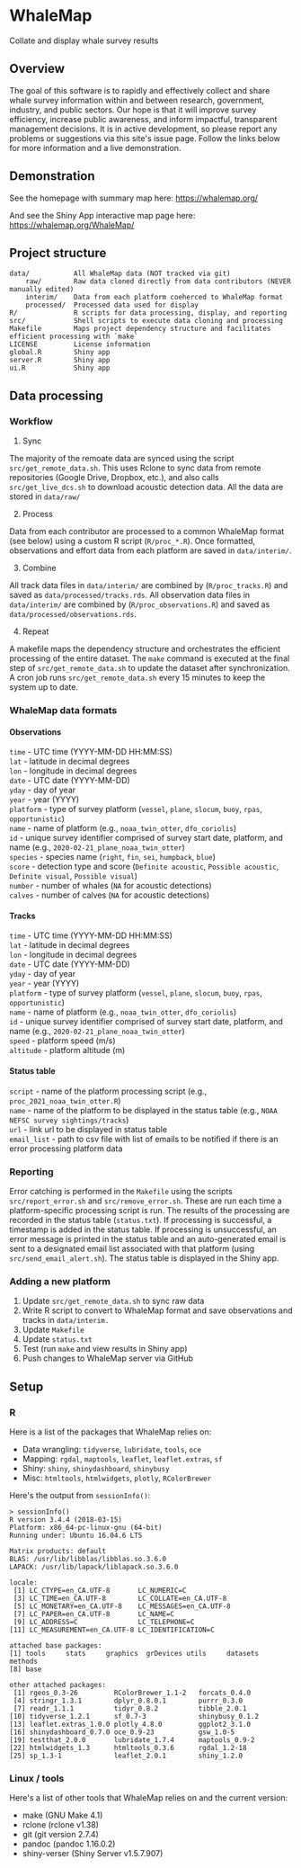# WhaleMap
Collate and display whale survey results

## Overview
The goal of this software is to rapidly and effectively collect and share whale survey information within and between research, government, industry, and public sectors. Our hope is that it will improve survey efficiency, increase public awareness, and inform impactful, transparent management decisions. It is in active development, so please report any problems or suggestions via this site's issue page. Follow the links below for more information and a live demonstration.

## Demonstration

See the homepage with summary map here:
https://whalemap.org/  

And see the Shiny App interactive map page here:
https://whalemap.org/WhaleMap/

## Project structure

```
data/           All WhaleMap data (NOT tracked via git)
    raw/        Raw data cloned directly from data contributors (NEVER manually edited)
    interim/    Data from each platform coeherced to WhaleMap format
    processed/  Processed data used for display
R/              R scripts for data processing, display, and reporting
src/            Shell scripts to execute data cloning and processing
Makefile        Maps project dependency structure and facilitates efficient processing with `make`
LICENSE         License information
global.R        Shiny app
server.R        Shiny app
ui.R            Shiny app
```

## Data processing

### Workflow

1. Sync

The majority of the remoate data are synced using the script `src/get_remote_data.sh`. This uses Rclone to sync data from remote repositories (Google Drive, Dropbox, etc.), and also calls `src/get_live_dcs.sh` to download acoustic detection data. All the data are stored in `data/raw/`

2. Process 

Data from each contributor are processed to a common WhaleMap format (see below) using a custom R script (`R/proc_*.R`). Once formatted, observations and effort data from each platform are saved in `data/interim/`.

3. Combine 

All track data files in `data/interim/` are combined by (`R/proc_tracks.R`) and saved as `data/processed/tracks.rds`. All observation data files in `data/interim/` are combined by (`R/proc_observations.R`) and saved as `data/processed/observations.rds`.

4. Repeat

A makefile maps the dependency structure and orchestrates the efficient processing of the entire dataset. The `make` command is executed at the final step of `src/get_remote_data.sh` to update the dataset after synchronization. A cron job runs `src/get_remote_data.sh` every 15 minutes to keep the system up to date.

### WhaleMap data formats

#### Observations

`time` - UTC time (YYYY-MM-DD HH:MM:SS)  
`lat` - latitude in decimal degrees  
`lon` - longitude in decimal degrees  
`date` - UTC date (YYYY-MM-DD)  
`yday` - day of year  
`year` - year (YYYY)  
`platform` - type of survey platform (`vessel`, `plane`, `slocum`, `buoy`, `rpas`, `opportunistic`)  
`name` - name of platform (e.g., `noaa_twin_otter`, `dfo_coriolis`)  
`id` - unique survey identifier comprised of survey start date, platform, and name (e.g., `2020-02-21_plane_noaa_twin_otter`)  
`species` - species name (`right`, `fin`, `sei`, `humpback`, `blue`)  
`score` - detection type and score (`Definite acoustic`, `Possible acoustic`, `Definite visual`, `Possible visual`)  
`number` - number of whales (`NA` for acoustic detections)  
`calves` - number of calves (`NA` for acoustic detections)  

#### Tracks

`time` - UTC time (YYYY-MM-DD HH:MM:SS)  
`lat` - latitude in decimal degrees  
`lon` - longitude in decimal degrees  
`date` - UTC date (YYYY-MM-DD)  
`yday` - day of year  
`year` - year (YYYY)  
`platform` - type of survey platform (`vessel`, `plane`, `slocum`, `buoy`, `rpas`, `opportunistic`)  
`name` - name of platform (e.g., `noaa_twin_otter`, `dfo_coriolis`)  
`id` - unique survey identifier comprised of survey start date, platform, and name (e.g., `2020-02-21_plane_noaa_twin_otter`)  
`speed` - platform speed (m/s)  
`altitude` - platform altitude (m)  

#### Status table

`script` - name of the platform processing script (e.g., `proc_2021_noaa_twin_otter.R`)  
`name` - name of the platform to be displayed in the status table (e.g., `NOAA NEFSC survey sightings/tracks`)  
`url` - link url to be displayed in status table  
`email_list` - path to csv file with list of emails to be notified if there is an error processing platform data  
 
### Reporting

Error catching is performed in the `Makefile` using the scripts `src/report_error.sh` and `src/remove_error.sh`. These are run each time a platform-specific processing script is run. The results of the processing are recorded in the status table (`status.txt`). If processing is successful, a timestamp is added in the status table. If processing is unsuccessful, an error message is printed in the status table and an auto-generated email is sent to a designated email list associated with that platform (using `src/send_email_alert.sh`). The status table is displayed in the Shiny app.

### Adding a new platform

1. Update `src/get_remote_data.sh` to sync raw data  
2. Write R script to convert to WhaleMap format and save observations and tracks in `data/interim.`  
3. Update `Makefile`  
4. Update `status.txt`  
5. Test (run `make` and view results in Shiny app)  
6. Push changes to WhaleMap server via GitHub  

## Setup

### R

Here is a list of the packages that WhaleMap relies on:
- Data wrangling: `tidyverse`, `lubridate`, `tools`, `oce`   
- Mapping: `rgdal`, `maptools`, `leaflet`, `leaflet.extras`, `sf`   
- Shiny: `shiny`, `shinydashboard`, `shinybusy`   
- Misc: `htmltools`, `htmlwidgets`, `plotly`, `RColorBrewer`

Here's the output from `sessionInfo()`:
```
> sessionInfo()
R version 3.4.4 (2018-03-15)
Platform: x86_64-pc-linux-gnu (64-bit)
Running under: Ubuntu 16.04.6 LTS

Matrix products: default
BLAS: /usr/lib/libblas/libblas.so.3.6.0
LAPACK: /usr/lib/lapack/liblapack.so.3.6.0

locale:
 [1] LC_CTYPE=en_CA.UTF-8       LC_NUMERIC=C              
 [3] LC_TIME=en_CA.UTF-8        LC_COLLATE=en_CA.UTF-8    
 [5] LC_MONETARY=en_CA.UTF-8    LC_MESSAGES=en_CA.UTF-8   
 [7] LC_PAPER=en_CA.UTF-8       LC_NAME=C                 
 [9] LC_ADDRESS=C               LC_TELEPHONE=C            
[11] LC_MEASUREMENT=en_CA.UTF-8 LC_IDENTIFICATION=C       

attached base packages:
[1] tools     stats     graphics  grDevices utils     datasets  methods  
[8] base     

other attached packages:
 [1] rgeos_0.3-26         RColorBrewer_1.1-2   forcats_0.4.0       
 [4] stringr_1.3.1        dplyr_0.8.0.1        purrr_0.3.0         
 [7] readr_1.1.1          tidyr_0.8.2          tibble_2.0.1        
[10] tidyverse_1.2.1      sf_0.7-3             shinybusy_0.1.2     
[13] leaflet.extras_1.0.0 plotly_4.8.0         ggplot2_3.1.0       
[16] shinydashboard_0.7.0 oce_0.9-23           gsw_1.0-5           
[19] testthat_2.0.0       lubridate_1.7.4      maptools_0.9-2      
[22] htmlwidgets_1.3      htmltools_0.3.6      rgdal_1.2-18        
[25] sp_1.3-1             leaflet_2.0.1        shiny_1.2.0  
```

### Linux / tools

Here's a list of other tools that WhaleMap relies on and the current version:
- make (GNU Make 4.1)
- rclone (rclone v1.38)
- git (git version 2.7.4)
- pandoc (pandoc 1.16.0.2)
- shiny-verser (Shiny Server v1.5.7.907)
